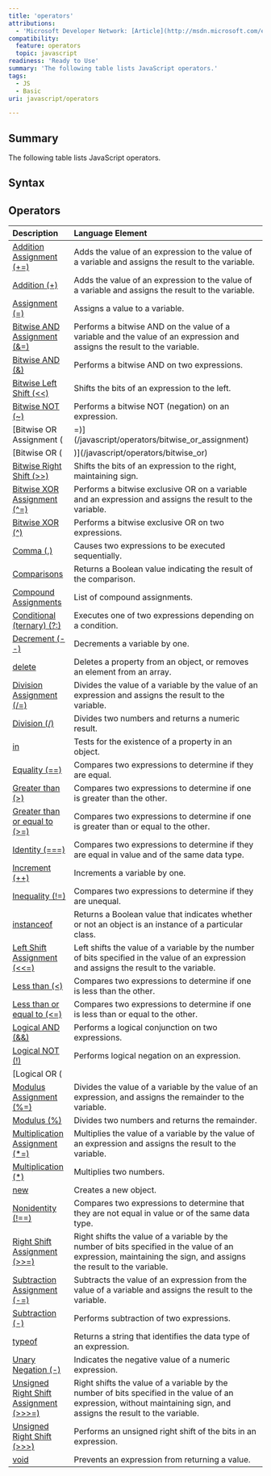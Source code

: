 ```yaml
---
title: 'operators'
attributions:
  - 'Microsoft Developer Network: [Article](http://msdn.microsoft.com/en-us/library/ie/ce57k8d5(v=vs.94).aspx)'
compatibility:
  feature: operators
  topic: javascript
readiness: 'Ready to Use'
summary: 'The following table lists JavaScript operators.'
tags:
  - JS
  - Basic
uri: javascript/operators

---
```

## Summary

The following table lists JavaScript operators.

## Syntax

## Operators

|Description|Language Element|
|:----------|:---------------|
|[Addition Assignment (+=)](/javascript/operators/addition_assignment)|Adds the value of an expression to the value of a variable and assigns the result to the variable.|
|[Addition (+)](/javascript/operators/addition)|Adds the value of an expression to the value of a variable and assigns the result to the variable.|
|[Assignment (=)](/javascript/operators/assignment)|Assigns a value to a variable.|
|[Bitwise AND Assignment (&=)](/javascript/operators/bitwise_and_assignment)|Performs a bitwise AND on the value of a variable and the value of an expression and assigns the result to the variable.|
|[Bitwise AND (&)](/javascript/operators/bitwise_and)|Performs a bitwise AND on two expressions.|
|[Bitwise Left Shift (\<\<)](/javascript/operators/bitwise_left_shift)|Shifts the bits of an expression to the left.|
|[Bitwise NOT (\~)](/javascript/operators/bitwise_not)|Performs a bitwise NOT (negation) on an expression.|
|[Bitwise OR Assignment (|=)](/javascript/operators/bitwise_or_assignment)|Performs a bitwise OR on the value of a variable and the value of an expression and assigns the result to the variable.|
|[Bitwise OR (|)](/javascript/operators/bitwise_or)|Performs a bitwise OR on two expressions.|
|[Bitwise Right Shift (\>\>)](/javascript/operators/bitwise_right_shift)|Shifts the bits of an expression to the right, maintaining sign.|
|[Bitwise XOR Assignment (\^=)](/javascript/operators/bitwise_xor_assignment)|Performs a bitwise exclusive OR on a variable and an expression and assigns the result to the variable.|
|[Bitwise XOR (\^)](/javascript/operators/bitwise_xor)|Performs a bitwise exclusive OR on two expressions.|
|[Comma (,)](/javascript/operators/comma)|Causes two expressions to be executed sequentially.|
|[Comparisons](/javascript/operators/comparison)|Returns a Boolean value indicating the result of the comparison.|
|[Compound Assignments](/javascript/operators/compound_assignment)|List of compound assignments.|
|[Conditional (ternary) (?:)](/javascript/operators/conditional_ternary)|Executes one of two expressions depending on a condition.|
|[Decrement (--)](/javascript/operators/increment_and_decrement)|Decrements a variable by one.|
|[delete](/javascript/operators/delete)|Deletes a property from an object, or removes an element from an array.|
|[Division Assignment (/=)](/javascript/operators/division_assignment)|Divides the value of a variable by the value of an expression and assigns the result to the variable.|
|[Division (/)](/javascript/operators/division)|Divides two numbers and returns a numeric result.|
|[in](/javascript/operators/in)|Tests for the existence of a property in an object.|
|[Equality (==)](/javascript/operators/comparison)|Compares two expressions to determine if they are equal.|
|[Greater than (\>)](/javascript/operators/comparison)|Compares two expressions to determine if one is greater than the other.|
|[Greater than or equal to (\>=)](/javascript/operators/comparison)|Compares two expressions to determine if one is greater than or equal to the other.|
|[Identity (===)](/javascript/operators/comparison)|Compares two expressions to determine if they are equal in value and of the same data type.|
|[Increment (++)](/javascript/operators/increment_and_decrement)|Increments a variable by one.|
|[Inequality (!=)](/javascript/operators/comparison)|Compares two expressions to determine if they are unequal.|
|[instanceof](/javascript/operators/instanceof)|Returns a Boolean value that indicates whether or not an object is an instance of a particular class.|
|[Left Shift Assignment (\<\<=)](/javascript/operators/left_shift_assignment)|Left shifts the value of a variable by the number of bits specified in the value of an expression and assigns the result to the variable.|
|[Less than (\<)](/javascript/operators/comparison)|Compares two expressions to determine if one is less than the other.|
|[Less than or equal to (\<=)](/javascript/operators/comparison)|Compares two expressions to determine if one is less than or equal to the other.|
|[Logical AND (&&)](/javascript/operators/logical_and)|Performs a logical conjunction on two expressions.|
|[Logical NOT (!)](/javascript/operators/logical_not)|Performs logical negation on an expression.|
|[Logical OR (||)](/javascript/operators/logical_or)|Performs a logical disjunction on two expressions.|
|[Modulus Assignment (%=)](/javascript/operators/modulus_assignment)|Divides the value of a variable by the value of an expression, and assigns the remainder to the variable.|
|[Modulus (%)](/javascript/operators/modulus)|Divides two numbers and returns the remainder.|
|[Multiplication Assignment (\*=)](/javascript/operators/multiplication_assignment)|Multiplies the value of a variable by the value of an expression and assigns the result to the variable.|
|[Multiplication (\*)](/javascript/operators/multiplication)|Multiplies two numbers.|
|[new](/javascript/operators/new)|Creates a new object.|
|[Nonidentity (!==)](/javascript/operators/comparison)|Compares two expressions to determine that they are not equal in value or of the same data type.|
|[Right Shift Assignment (\>\>=)](/javascript/operators/right_shift_assignment)|Right shifts the value of a variable by the number of bits specified in the value of an expression, maintaining the sign, and assigns the result to the variable.|
|[Subtraction Assignment (-=)](/javascript/operators/subtraction_assignment)|Subtracts the value of an expression from the value of a variable and assigns the result to the variable.|
|[Subtraction (-)](/javascript/operators/subtraction)|Performs subtraction of two expressions.|
|[typeof](/javascript/operators/typeof)|Returns a string that identifies the data type of an expression.|
|[Unary Negation (-)](/javascript/operators/subtraction)|Indicates the negative value of a numeric expression.|
|[Unsigned Right Shift Assignment (\>\>\>=)](/javascript/operators/unsigned_right_shift_assignment)|Right shifts the value of a variable by the number of bits specified in the value of an expression, without maintaining sign, and assigns the result to the variable.|
|[Unsigned Right Shift (\>\>\>)](/javascript/operators/unsigned_right_shift)|Performs an unsigned right shift of the bits in an expression.|
|[void](/javascript/operators/void)|Prevents an expression from returning a value.|

